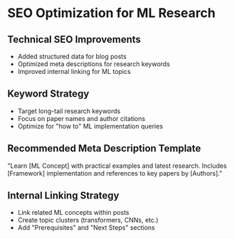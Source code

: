# SEO Optimization for ML Research

## Technical SEO Improvements
- Added structured data for blog posts
- Optimized meta descriptions for research keywords
- Improved internal linking for ML topics

## Keyword Strategy
- Target long-tail research keywords
- Focus on paper names and author citations
- Optimize for "how to" ML implementation queries

## Recommended Meta Description Template
"Learn [ML Concept] with practical examples and latest research. Includes [Framework] implementation and references to key papers by [Authors]."

## Internal Linking Strategy
- Link related ML concepts within posts
- Create topic clusters (transformers, CNNs, etc.)
- Add "Prerequisites" and "Next Steps" sections

